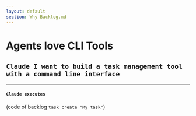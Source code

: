 ```yaml
---
layout: default
section: Why Backlog.md
---
```


# Agents love CLI Tools

## `Claude I want to build a task management tool with a command line interface`

<hr>

#### `Claude executes`
(code of backlog `task create "My task"`)
